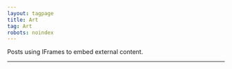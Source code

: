 ```yaml
---
layout: tagpage
title: Art
tag: Art
robots: noindex
---
```


Posts using IFrames to embed external content.

---
